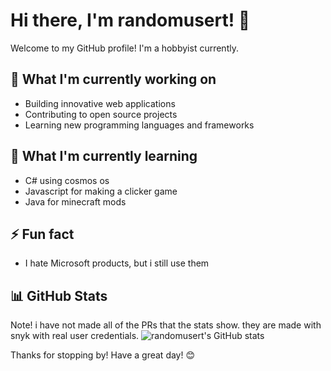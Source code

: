 # Hi there, I'm randomusert! 👋

Welcome to my GitHub profile! I'm a hobbyist currently.

## 🔭 What I'm currently working on
- Building innovative web applications
- Contributing to open source projects
- Learning new programming languages and frameworks

## 🌱 What I'm currently learning
- C# using cosmos os
- Javascript for making a clicker game
- Java for minecraft mods


## ⚡ Fun fact
- I hate Microsoft products, but i still use them

## 📊 GitHub Stats
Note! i have not made all of the PRs that the stats show. they are made with snyk with real user credentials.
![randomusert's GitHub stats](https://github-readme-stats.vercel.app/api?username=randomusert&show_icons=true&theme=radical)

Thanks for stopping by! Have a great day! 😊
